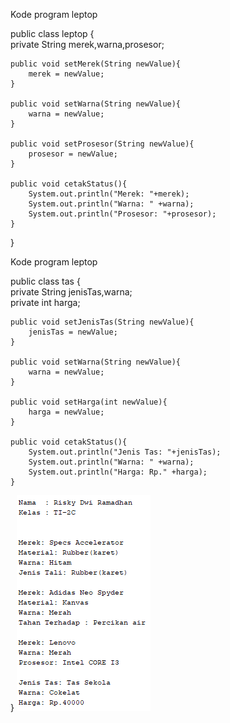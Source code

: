Kode program leptop

public class leptop {    
    private String merek,warna,prosesor;
    
    public void setMerek(String newValue){
        merek = newValue;
    }    
    
    public void setWarna(String newValue){
        warna = newValue;
    }       
    
    public void setProsesor(String newValue){
        prosesor = newValue;
    }       
    
    public void cetakStatus(){
        System.out.println("Merek: "+merek);
        System.out.println("Warna: " +warna);
        System.out.println("Prosesor: "+prosesor);
    }
}


Kode program leptop

public class tas {    
    private String jenisTas,warna;    
    private int harga;
    
    public void setJenisTas(String newValue){
        jenisTas = newValue;
    }    
    
    public void setWarna(String newValue){
        warna = newValue;
    }       
    
    public void setHarga(int newValue){
        harga = newValue;
    }       
    
    public void cetakStatus(){
        System.out.println("Jenis Tas: "+jenisTas);
        System.out.println("Warna: " +warna);
        System.out.println("Harga: Rp." +harga);
    }
}
<img src="image/Output.png" />
